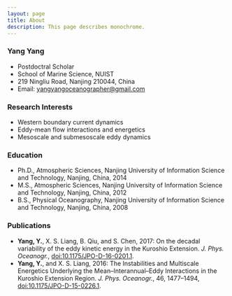 ```yaml
---
layout: page
title: About
description: This page describes monochrome.
---
```

### Yang Yang
- Postdoctral Scholar 
- School of Marine Science, NUIST
- 219 Ningliu Road, Nanjing 210044, China
- Email: yangyangoceanographer@gmail.com 

### Research Interests

- Western boundary current dynamics
- Eddy-mean flow interactions and energetics
- Mesoscale and submesoscale eddy dynamics

### Education
- Ph.D., Atmospheric Sciences, Nanjing University of Information Science and Technology, Nanjing, China, 2014
- M.S., Atmospheric Sciences, Nanjing University of Information Science and Technology, Nanjing, China, 2012
- B.S., Physical Oceanography, Nanjing University of Information Science and Technology, Nanjing, China, 2008

### Publications

- **Yang, Y.**, X. S. Liang, B. Qiu, and S. Chen, 2017: On the decadal variability of the eddy kinetic energy in the Kuroshio Extension. *J. Phys. Oceanogr.*, [doi:10.1175/JPO-D-16-0201.1](http://journals.ametsoc.org/doi/abs/10.1175/JPO-D-16-0201.1).
- **Yang, Y.**, and X. S. Liang, 2016: The Instabilities and Multiscale Energetics Underlying the Mean–Interannual–Eddy Interactions in the Kuroshio Extension Region. *J. Phys. Oceanogr.*, 46, 1477–1494, [doi:10.1175/JPO-D-15-0226.1](http://journals.ametsoc.org/doi/abs/10.1175/JPO-D-15-0226.1).




